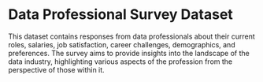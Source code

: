 # Data Professional Survey Dataset
This dataset contains responses from data professionals about their current roles, salaries, job satisfaction, career challenges, demographics, and preferences. The survey aims to provide insights into the landscape of the data industry, highlighting various aspects of the profession from the perspective of those within it.

